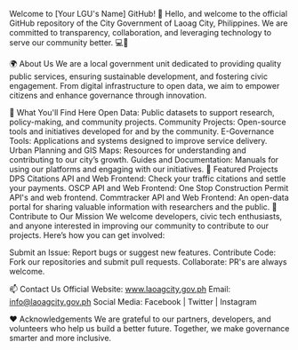 Welcome to [Your LGU's Name] GitHub! 🌟
Hello, and welcome to the official GitHub repository of the City Government of Laoag City, Philippines. We are committed to transparency, collaboration, and leveraging technology to serve our community better. 💻🤝

🌍 About Us
We are a local government unit dedicated to providing quality public services, ensuring sustainable development, and fostering civic engagement. From digital infrastructure to open data, we aim to empower citizens and enhance governance through innovation.

📂 What You'll Find Here
Open Data: Public datasets to support research, policy-making, and community projects.
Community Projects: Open-source tools and initiatives developed for and by the community.
E-Governance Tools: Applications and systems designed to improve service delivery.
Urban Planning and GIS Maps: Resources for understanding and contributing to our city’s growth.
Guides and Documentation: Manuals for using our platforms and engaging with our initiatives.
🔧 Featured Projects
DPS Citations API and Web Frontend: Check your traffic citations and settle your payments.
OSCP API and Web Frontend: One Stop Construction Permit API's and web frontend.
Commtracker API and Web Frontend: An open-data portal for sharing valuable information with researchers and the public.
🤝 Contribute to Our Mission
We welcome developers, civic tech enthusiasts, and anyone interested in improving our community to contribute to our projects. Here’s how you can get involved:

Submit an Issue: Report bugs or suggest new features.
Contribute Code: Fork our repositories and submit pull requests.
Collaborate: PR's are always welcome.

📫 Contact Us
Official Website: www.laoagcity.gov.ph
Email: info@laoagcity.gov.ph
Social Media: Facebook | Twitter | Instagram

❤️ Acknowledgements
We are grateful to our partners, developers, and volunteers who help us build a better future. Together, we make governance smarter and more inclusive.

